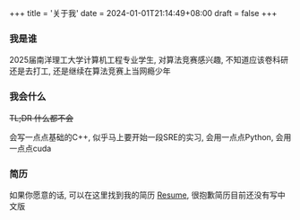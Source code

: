 +++
title = '关于我'
date = 2024-01-01T21:14:49+08:00
draft = false 
+++
### 我是谁
2025届南洋理工大学计算机工程专业学生, 对算法竞赛感兴趣, 不知道应该卷科研还是去打工, 还是继续在算法竞赛上当网瘾少年
### 我会什么
~~TL;DR 什么都不会~~

会写一点点基础的C++, 似乎马上要开始一段SRE的实习, 会用一点点Python, 会用一点点cuda
### 简历
如果你愿意的话, 可以在这里找到我的简历 [Resume](https://siyangshao.github.io/resume/main.pdf), 很抱歉简历目前还没有写中文版
